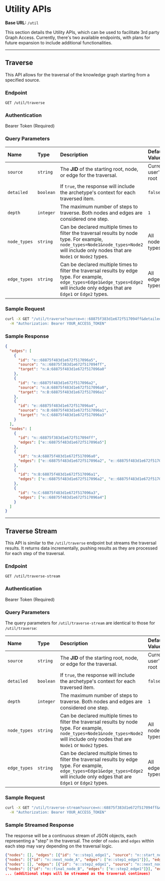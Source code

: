 # Utility APIs

**Base URL:** `/util`

This section details the Utility APIs, which can be used to facilitate 3rd party Graph Access. Currently, there's two available endpoints, with plans for future expansion to include additional functionalities.

---

## Traverse

This API allows for the traversal of the knowledge graph starting from a specified source.

### Endpoint

`GET /util/traverse`

### Authentication

Bearer Token (Required)

### Query Parameters

| Name         | Type      | Description                                                                                                                                                                              | Default Value       |
| :----------- | :-------- | :--------------------------------------------------------------------------------------------------------------------------------------------------------------------------------------- | :------------------ |
| `source`     | `string`  | The **JID** of the starting root, node, or edge for the traversal.                                                                                                                       | Current user's root |
| `detailed`   | `boolean` | If `true`, the response will include the archetype's context for each traversed item.                                                                                                    | `false`             |
| `depth`      | `integer` | The maximum number of steps to traverse. Both nodes and edges are considered one step.                                                                                                   | `1`                 |
| `node_types` | `string`  | Can be declared multiple times to filter the traversal results by node type. For example, `node_types=Node1&node_types=Node2` will include only nodes that are `Node1` or `Node2` types. | All node types      |
| `edge_types` | `string`  | Can be declared multiple times to filter the traversal results by edge type. For example, `edge_types=Edge1&edge_types=Edge2` will include only edges that are `Edge1` or `Edge2` types. | All edge types      |

### Sample Request

```bash
curl -X GET "/util/traverse?source=n::68875f383d1e672f517094ff&detailed=true&depth=2&node_types=Node1&node_types=Node2&edge_types=Edge1" \
  -H "Authorization: Bearer YOUR_ACCESS_TOKEN"
```

### Sample Response

```json
{
  "edges": [
    {
      "id": "e::68875f483d1e672f517096a5",
      "source": "n::68875f383d1e672f517094ff",
      "target": "n:A:68875f483d1e672f517096a0"
    },
    {
      "id": "e::68875f483d1e672f517096a2",
      "source": "n:A:68875f483d1e672f517096a0",
      "target": "n:B:68875f483d1e672f517096a1"
    },
    {
      "id": "e::68875f483d1e672f517096a4",
      "source": "n:B:68875f483d1e672f517096a1",
      "target": "n:C:68875f483d1e672f517096a3"
    }
  ],
  "nodes": [
    {
      "id": "n::68875f383d1e672f517094ff",
      "edges": ["e::68875f483d1e672f517096a5"]
    },
    {
      "id": "n:A:68875f483d1e672f517096a0",
      "edges": ["e::68875f483d1e672f517096a2", "e::68875f483d1e672f517096a5"]
    },
    {
      "id": "n:B:68875f483d1e672f517096a1",
      "edges": ["e::68875f483d1e672f517096a2", "e::68875f483d1e672f517096a4"]
    },
    {
      "id": "n:C:68875f483d1e672f517096a3",
      "edges": ["e::68875f483d1e672f517096a4"]
    }
  ]
}
```

---

## Traverse Stream

This API is similar to the `/util/traverse` endpoint but streams the traversal results. It returns data incrementally, pushing results as they are processed for each step of the traversal.

### Endpoint

`GET /util/traverse-stream`

### Authentication

Bearer Token (Required)

### Query Parameters

The query parameters for `/util/traverse-stream` are identical to those for `/util/traverse`:

| Name         | Type      | Description                                                                                                                                                                              | Default Value       |
| :----------- | :-------- | :--------------------------------------------------------------------------------------------------------------------------------------------------------------------------------------- | :------------------ |
| `source`     | `string`  | The **JID** of the starting root, node, or edge for the traversal.                                                                                                                       | Current user's root |
| `detailed`   | `boolean` | If `true`, the response will include the archetype's context for each traversed item.                                                                                                    | `false`             |
| `depth`      | `integer` | The maximum number of steps to traverse. Both nodes and edges are considered one step.                                                                                                   | `1`                 |
| `node_types` | `string`  | Can be declared multiple times to filter the traversal results by node type. For example, `node_types=Node1&node_types=Node2` will include only nodes that are `Node1` or `Node2` types. | All node types      |
| `edge_types` | `string`  | Can be declared multiple times to filter the traversal results by edge type. For example, `edge_types=Edge1&edge_types=Edge2` will include only edges that are `Edge1` or `Edge2` types. | All edge types      |

### Sample Request

```bash
curl -X GET "/util/traverse-stream?source=n::68875f383d1e672f517094ff&detailed=true&depth=2&node_types=Node1&node_types=Node2&edge_types=Edge1" \
  -H "Authorization: Bearer YOUR_ACCESS_TOKEN"
```

### Sample Streamed Response

The response will be a continuous stream of JSON objects, each representing a "step" in the traversal. The order of `nodes` and `edges` within each step may vary depending on the traversal logic.

```json
{"nodes": [], "edges": [{"id": "e::step1_edge1", "source": "n::start_node", "target": "n::next_node_A"}]}
{"nodes": [{"id": "n::next_node_A", "edges": ["e::step1_edge1"]}], "edges": []}
{"nodes": [], "edges": [{"id": "e::step2_edge1", "source": "n::next_node_A", "target": "n::final_node_B"}]}
{"nodes": [{"id": "n::final_node_B", "edges": ["e::step2_edge1"]}], "edges": []}
... (additional steps will be streamed as the traversal continues)
```
